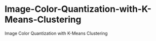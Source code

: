 # Image-Color-Quantization-with-K-Means-Clustering
Image Color Quantization with K-Means Clustering
